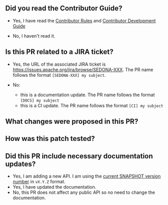 ## Did you read the Contributor Guide?

- Yes, I have read the [Contributor Rules](https://sedona.apache.org/latest-snapshot/community/rule/) and [Contributor Development Guide](https://sedona.apache.org/latest-snapshot/community/develop/)

- No, I haven't read it.

## Is this PR related to a JIRA ticket?

- Yes, the URL of the associated JIRA ticket is https://issues.apache.org/jira/browse/SEDONA-XXX. The PR name follows the format `[SEDONA-XXX] my subject`.

- No:
  - this is a documentation update. The PR name follows the format `[DOCS] my subject`
  - this is a CI update. The PR name follows the format `[CI] my subject`


## What changes were proposed in this PR?


## How was this patch tested?


## Did this PR include necessary documentation updates?

- Yes, I am adding a new API. I am using the [current SNAPSHOT version number](https://github.com/apache/sedona/blob/99239524f17389fc4ae9548ea88756f8ea538bb9/pom.xml#L29) in `vX.Y.Z` format.
- Yes, I have updated the documentation.
- No, this PR does not affect any public API so no need to change the documentation.
